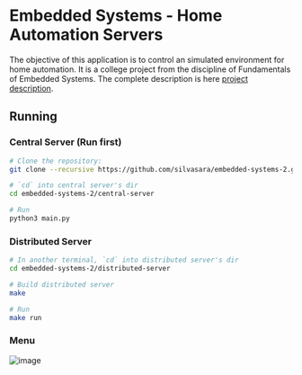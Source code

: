 # Embedded Systems - Home Automation Servers

The objective of this application is to control an simulated environment for home automation. It is a college project from the discipline of Fundamentals of Embedded Systems. The complete description is here [project description](https://gitlab.com/fse_fga/projetos_2020_2/projeto-2-2020.2).

## Running

### Central Server (Run first)

```bash
# Clone the repository:
git clone --recursive https://github.com/silvasara/embedded-systems-2.git

# `cd` into central server's dir
cd embedded-systems-2/central-server

# Run
python3 main.py
```

### Distributed Server

```bash
# In another terminal, `cd` into distributed server's dir
cd embedded-systems-2/distributed-server

# Build distributed server
make

# Run
make run
```

### Menu
![image](https://user-images.githubusercontent.com/30883179/115639775-d2a56100-a2eb-11eb-9672-eb6c322d75d2.png)
